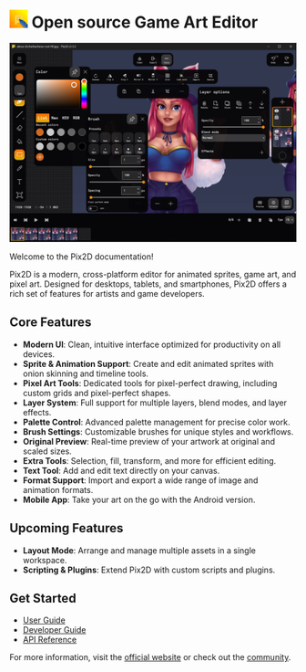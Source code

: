 # <img width="32px" alt="logo" src="./assets/Logo.png"/> Open source Game Art Editor

<img alt="logo" src="./assets/screenshot1.jpg"/>

Welcome to the Pix2D documentation!

Pix2D is a modern, cross-platform editor for animated sprites, game art, and pixel art. Designed for desktops, tablets, and smartphones, Pix2D offers a rich set of features for artists and game developers.

## Core Features

- **Modern UI**: Clean, intuitive interface optimized for productivity on all devices.
- **Sprite & Animation Support**: Create and edit animated sprites with onion skinning and timeline tools.
- **Pixel Art Tools**: Dedicated tools for pixel-perfect drawing, including custom grids and pixel-perfect shapes.
- **Layer System**: Full support for multiple layers, blend modes, and layer effects.
- **Palette Control**: Advanced palette management for precise color work.
- **Brush Settings**: Customizable brushes for unique styles and workflows.
- **Original Preview**: Real-time preview of your artwork at original and scaled sizes.
- **Extra Tools**: Selection, fill, transform, and more for efficient editing.
- **Text Tool**: Add and edit text directly on your canvas.
- **Format Support**: Import and export a wide range of image and animation formats.
- **Mobile App**: Take your art on the go with the Android version.

## Upcoming Features
- **Layout Mode**: Arrange and manage multiple assets in a single workspace.
- **Scripting & Plugins**: Extend Pix2D with custom scripts and plugins.

## Get Started
- [User Guide](user_guide.md)
- [Developer Guide](developer_guide.md)
- [API Reference](api_reference.md)

For more information, visit the [official website](https://pix2d.com) or check out the [community](https://boosty.to/pix2d).
